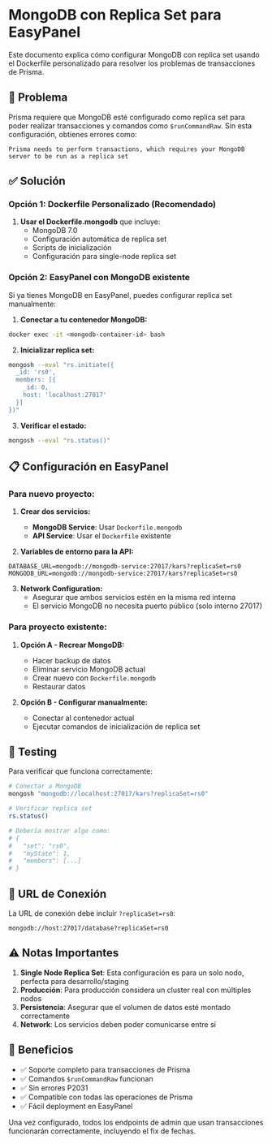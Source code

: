 # MongoDB con Replica Set para EasyPanel

Este documento explica cómo configurar MongoDB con replica set usando el Dockerfile personalizado para resolver los problemas de transacciones de Prisma.

## 🚨 Problema

Prisma requiere que MongoDB esté configurado como replica set para poder realizar transacciones y comandos como `$runCommandRaw`. Sin esta configuración, obtienes errores como:

```
Prisma needs to perform transactions, which requires your MongoDB server to be run as a replica set
```

## ✅ Solución

### Opción 1: Dockerfile Personalizado (Recomendado)

1. **Usar el Dockerfile.mongodb** que incluye:
   - MongoDB 7.0 
   - Configuración automática de replica set
   - Scripts de inicialización
   - Configuración para single-node replica set

### Opción 2: EasyPanel con MongoDB existente

Si ya tienes MongoDB en EasyPanel, puedes configurar replica set manualmente:

1. **Conectar a tu contenedor MongoDB:**
```bash
docker exec -it <mongodb-container-id> bash
```

2. **Inicializar replica set:**
```bash
mongosh --eval "rs.initiate({
  _id: 'rs0',
  members: [{
    _id: 0,
    host: 'localhost:27017'
  }]
})"
```

3. **Verificar el estado:**
```bash
mongosh --eval "rs.status()"
```

## 📋 Configuración en EasyPanel

### Para nuevo proyecto:

1. **Crear dos servicios:**
   - **MongoDB Service**: Usar `Dockerfile.mongodb`
   - **API Service**: Usar el `Dockerfile` existente

2. **Variables de entorno para la API:**
```env
DATABASE_URL=mongodb://mongodb-service:27017/kars?replicaSet=rs0
MONGODB_URL=mongodb://mongodb-service:27017/kars?replicaSet=rs0
```

3. **Network Configuration:**
   - Asegurar que ambos servicios estén en la misma red interna
   - El servicio MongoDB no necesita puerto público (solo interno 27017)

### Para proyecto existente:

1. **Opción A - Recrear MongoDB:**
   - Hacer backup de datos
   - Eliminar servicio MongoDB actual
   - Crear nuevo con `Dockerfile.mongodb`
   - Restaurar datos

2. **Opción B - Configurar manualmente:**
   - Conectar al contenedor actual
   - Ejecutar comandos de inicialización de replica set

## 🔧 Testing

Para verificar que funciona correctamente:

```bash
# Conectar a MongoDB
mongosh "mongodb://localhost:27017/kars?replicaSet=rs0"

# Verificar replica set
rs.status()

# Debería mostrar algo como:
# {
#   "set": "rs0",
#   "myState": 1,
#   "members": [...]
# }
```

## 📱 URL de Conexión

La URL de conexión debe incluir `?replicaSet=rs0`:

```
mongodb://host:27017/database?replicaSet=rs0
```

## ⚠️ Notas Importantes

1. **Single Node Replica Set**: Esta configuración es para un solo nodo, perfecta para desarrollo/staging
2. **Producción**: Para producción considera un cluster real con múltiples nodos
3. **Persistencia**: Asegurar que el volumen de datos esté montado correctamente
4. **Network**: Los servicios deben poder comunicarse entre sí

## 🎯 Beneficios

- ✅ Soporte completo para transacciones de Prisma
- ✅ Comandos `$runCommandRaw` funcionan
- ✅ Sin errores P2031
- ✅ Compatible con todas las operaciones de Prisma
- ✅ Fácil deployment en EasyPanel

Una vez configurado, todos los endpoints de admin que usan transacciones funcionarán correctamente, incluyendo el fix de fechas.